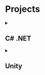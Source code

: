 # Projects
<details>
<summary>
  <h2> C# .NET </h2>
</summary>

- [AutoClicker](https://github.com/WhiteMageDev/AutoClicker) - Records and replays mouse click sequences.
- [ScreenCraft](https://github.com/WhiteMageDev/ScreenCraft) - Capture, edit, and save screen images.
- [openexchangerates-api](https://github.com/WhiteMageDev/openexchangerates-api) - Simple API based currency converter.
</details>

<details>
<summary>
  <h2> Unity </h2>
</summary>

- [procedural-dungeon-generation](https://github.com/WhiteMageDev/procedural-dungeon-generation) - A tool for procedural dungeon generation using different approaches.
- [Gemstructor](https://github.com/WhiteMageDev/Gemstructor) - Simple match3 game template.
</details>
